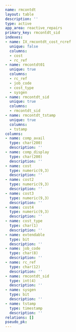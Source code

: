 ```yaml
---
name: rmcontdt
layout: table
description: ''
type: active
app_area: reactive_repairs
primary_key: rmcontdt_sid
indexes:
- name: IX_rmcontdt_cost_rcref
  unique: false
  columns:
  - cost
  - rc_ref
- name: rmcontdt01
  unique: true
  columns:
  - rc_ref
  - job_code
  - cost_type
  - sysgen
- name: rmcontdt_sid
  unique: true
  columns:
  - rmcontdt_sid
- name: rmcontdt_tstamp
  unique: true
  columns:
  - tstamp
columns:
- name: comp_avail
  type: char(200)
  description: ''
- name: comp_display
  type: char(200)
  description: ''
- name: cost
  type: numeric(9,3)
  description: ''
- name: cost2
  type: numeric(9,3)
  description: ''
- name: cost3
  type: numeric(9,3)
  description: ''
- name: cost4
  type: numeric(9,3)
  description: ''
- name: cost_type
  type: char(1)
  description: ''
- name: extendable
  type: bit
  description: ''
- name: job_code
  type: char(8)
  description: ''
- name: rc_ref
  type: char(12)
  description: ''
- name: rmcontdt_sid
  type: int(4)
  description: ''
- name: sysgen
  type: bit
  description: ''
- name: tstamp
  type: timestamp
  description: ''
relations: []
pseudo_pk: 
---
```



